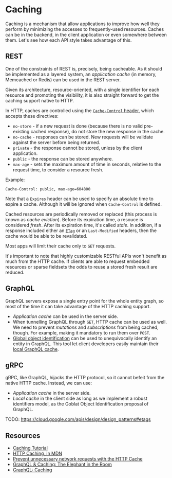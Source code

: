 # Caching
Caching is a mechanism that allow applications to improve how well they perform by minimizing the accesses to frequently-used resources. Caches can be in the backend, in the client application or even somewhere between them. Let's see how each API style takes advantage of this.

## REST
One of the constraints of REST is, precisely, being cacheable. As it should be implemented as a layered system, an _application cache_ (in memory, Memcached or Redis) can be used in the REST server.

Given its architecture, resource-oriented, with a single identifier for each resource and promoting the visibility, it is also straight forward to get the caching support native to HTTP.

In HTTP, caches are controlled using the [`Cache-Control` header][HTTP Caching, in MDN], which accepts these directives:

* `no-store` - if a new request is done (because there is no valid pre-existing cached response), do not store the new response in the cache.
* `no-cache` - responses can be stored. New requests will be validate against the server before being returned.
* `private` - the response cannot be stored, unless by the client application.
* `public` - the response can be stored anywhere.
* `max-age` - sets the maximum amount of time in seconds, relative to the request time, to consider a resource fresh.

Example:

```
Cache-Control: public, max-age=604800
```

Note that a `Expires` header can be used to specify an absolute time to expire a cache. Although it will be ignored when `Cache-Control` is defined.

Cached resources are periodically removed or replaced (this process is known as _cache eviction_). Before its expiration time, a resouce is considered _fresh_. After its expiration time, it's called _stale_. In addition, if a response included either an [`ETag`][Etag (RFC 7232)] or an `Last-Modified` headers, then the cache would be able to be revalidated.

Most apps will limit their cache only to `GET` requests.

It's important to note that highly customizable RESTful APIs won't benefit as much from the HTTP cache. If clients are able to request embedded resources or sparse fieldsets the odds to reuse a stored fresh result are reduced.

## GraphQL
GraphQL servers expose a single entry point for the whole entity graph, so most of the time it can take advantage of the HTTP caching support.

* _Application cache_ can be used in the server side.
* When tunnelling GraphQL through `GET`, HTTP cache can be used as well. We need to prevent _mutations_ and _subscriptions_ from being cached, though. For example, making it mandatory to run them over `POST`.
* [Global object identification](https://graphql.org/learn/global-object-identification/) can be used to unequivocally identify an entity in GraphQL. This tool let client developers easily maintain their [local GraphQL cache](https://graphql.org/learn/caching/).

## gRPC
gRPC, like GraphQL, hijacks the HTTP protocol, so it cannot befeit from the native HTTP cache. Instead, we can use:

* _Application cache_ in the server side.
* _Local cache_ in the client side as long as we implement a robust identifiers model, as the Goblat Object Identification proposal of GraphQL.

TODO: https://cloud.google.com/apis/design/design_patterns#etags

## Resources
* [Caching Tutorial](https://www.mnot.net/cache_docs/)
* [HTTP Caching, in MDN][]
* [Prevent unnecessary network requests with the HTTP Cache][]
* [GraphQL & Caching: The Elephant in the Room][]
* [GraphQL: Caching][]

[HTTP Caching, in MDN]: https://developer.mozilla.org/en-US/docs/Web/HTTP/Caching
[Prevent unnecessary network requests with the HTTP Cache]: https://web.dev/http-cache/
[GraphQL & Caching: The Elephant in the Room]: https://www.apollographql.com/blog/graphql-caching-the-elephant-in-the-room-11a3df0c23ad/
[GraphQL: Caching]: https://graphql.org/learn/caching/
[ETag (RFC 7232)]: https://tools.ietf.org/html/rfc7232#section-2.3
